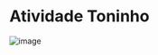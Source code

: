# Atividade Toninho
![image](https://github.com/user-attachments/assets/c184fc39-cad8-4170-8a48-cea3ec75e31c)

